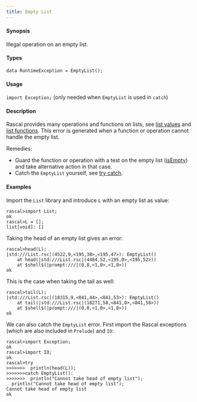 ```yaml
---
title: Empty List
---
```


#### Synopsis

Illegal operation on an empty list.

#### Types

`data RuntimeException = EmptyList();`
       
#### Usage

`import Exception;` (only needed when `EmptyList` is used in `catch`)

#### Description

Rascal provides many operations and functions on lists, see [list values](../../../Rascal/Expressions/Values/List/) 
and [list functions](../../../Library/List.md/).
This error is generated when a function or operation cannot handle the empty list.

Remedies:

* Guard the function or operation with a test on the empty list ([isEmpty](../../../Library/List.md#List-isEmpty/)) and 
  take alternative action in that case.
* Catch the `EmptyList` yourself, see [try catch](../../../Rascal/Statements/TryCatch/).

#### Examples

Import the `List` library and introduce `L` with an empty list as value:

```rascal-shell ,error
rascal>import List;
ok
rascal>L = [];
list[void]: []
```
Taking the head of an empty list gives an error:

```rascal-shell ,continue,error
rascal>head(L);
|std:///List.rsc|(4522,9,<195,38>,<195,47>): EmptyList()
	at head(|std:///List.rsc|(4484,52,<195,0>,<195,52>))
	at $shell$(|prompt:///|(0,8,<1,0>,<1,8>))
ok
```
This is the case when taking the tail as well:

```rascal-shell ,continue,error
rascal>tail(L);
|std:///List.rsc|(18315,9,<841,44>,<841,53>): EmptyList()
	at tail(|std:///List.rsc|(18271,58,<841,0>,<841,58>))
	at $shell$(|prompt:///|(0,8,<1,0>,<1,8>))
ok
```
We can also catch the `EmptyList` error. First import the Rascal exceptions (which are also included in `Prelude`)
and `IO`:

```rascal-shell ,continue,error
rascal>import Exception;
ok
rascal>import IO;
ok
rascal>try 
>>>>>>>  println(head(L)); 
>>>>>>>catch EmptyList(): 
>>>>>>>  println("Cannot take head of empty list");
  println("Cannot take head of empty list");
Cannot take head of empty list
ok
```

